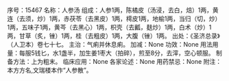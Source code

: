 序号：15467
名称：人参汤
组成：人参1两，陈橘皮（汤浸，去白，焙）1两，黄连（去须，炒）1两，赤茯苓（去黑皮）1两，樗皮1两，地榆1两，当归（切，炒）1两，五味子1两，黄芩（去黑心）1两，枳壳（去瓤，麸炒）1两，白术（炒）1两，甘草（炙，锉）1两，桂（去粗皮）1两，大腹（锉）1两。
出处：《圣济总录》（人卫本）卷七十七。
主治：气痢并休息痢。
加减：None
功效：None
用法用量：每服5钱匕，水1盏半，加生姜1枣大（拍碎），煎至8分，去滓，空心顿服。
制备方法：上为粗末。
临床应用：None
各家论述：None
用药禁忌：None
附注：本方方名,文瑞楼本作“人参散”。
